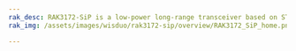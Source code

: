 ```yaml
---
rak_desc: RAK3172-SiP is a low-power long-range transceiver based on STM32WLE5 SoC in a System-in-Package form factor. It provides an easy to use, small size, low-power solution for long-range wireless data applications.
rak_img: /assets/images/wisduo/rak3172-sip/overview/RAK3172_SiP_home.png

---
```


<rk-redirect to="/Product-Categories/WisDuo/RAK3172-SiP/Overview/"/>
